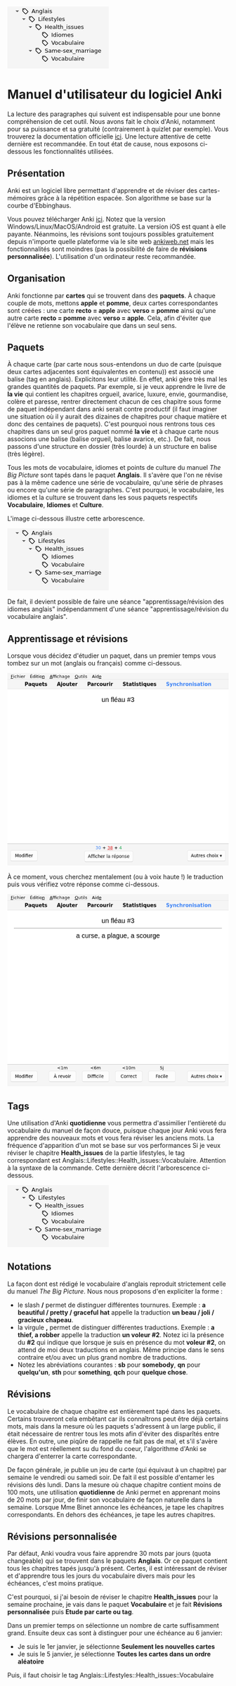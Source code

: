 <img src="/pages/images/tags.png" alt="test">

# Manuel d'utilisateur du logiciel Anki

La lecture des paragraphes qui suivent est indispensable pour une bonne compréhension de cet outil. Nous avons fait le choix d'Anki, notamment pour sa puissance et sa gratuité
(contrairement à quizlet par exemple). Vous trouverez la documentation officielle [ici](https://apps.ankiweb.net/docs/manual.fr.html).
Une lecture attentive de cette dernière est recommandée. En tout état de cause, nous exposons ci-dessous les fonctionnalités utilisées.

## Présentation

Anki est un logiciel libre permettant d'apprendre et de réviser des cartes-mémoires grâce à la répétition espacée. Son algorithme se base sur la courbe d'Ebbinghaus.

Vous pouvez télécharger Anki [ici](https://apps.ankiweb.net/). Notez que la version Windows/Linux/MacOS/Android est gratuite. La version iOS est quant
à elle payante. Néanmoins, les révisions sont toujours possibles gratuitement depuis n'importe quelle plateforme via le site web [ankiweb.net](https://ankiweb.net) mais
les fonctionnalités sont moindres (pas la possibilité de faire de **révisions personnalisée**). L'utilisation d'un ordinateur reste recommandée.

## Organisation

Anki fonctionne par **cartes** qui se trouvent dans des **paquets**.
À chaque couple de mots, mettons **apple** et **pomme**, deux cartes correspondantes sont créées : une carte **recto = apple** avec **verso = pomme** ainsi
qu'une autre carte **recto = pomme** avec **verso = apple**. Cela, afin d'éviter que l'élève ne retienne son vocabulaire que dans un seul sens.

## Paquets

À chaque carte (par carte nous sous-entendons un duo de carte (puisque deux cartes adjacentes sont équivalentes en contenu)) est associé une balise (tag en anglais).
Explicitons leur utilité. En effet, anki gère très mal les grandes quantités de paquets. Par exemple, si je veux apprendre le livre de **la vie** qui contient les chapitres orgueil, avarice, luxure, envie, gourmandise, colère et paresse, rentrer directement chacun de ces chapitre sous forme de paquet indépendant dans anki serait contre productif (il faut imaginer une situation où il y aurait des dizaines de chapitres pour chaque matière et donc des centaines de paquets).
C'est pourquoi nous rentrons tous ces chapitres dans un seul gros paquet nommé **la vie** et à chaque carte nous associons une balise (balise orgueil, balise avarice, etc.). De fait, nous passons
d'une structure en dossier (très lourde) à un structure en balise (très légère).

Tous les mots de vocabulaire, idiomes et points de culture du manuel *The Big Picture* sont tapés dans le paquet **Anglais**.
Il s'avère que l'on ne révise pas à la même cadence une série de vocabulaire, qu'une série de phrases ou encore qu'une série de paragraphes.
C'est pourquoi, le vocabulaire, les idiomes et la culture se trouvent dans les sous paquets respectifs **Vocabulaire**, **Idiomes** et **Culture**.

L'image ci-dessous illustre cette arborescence.

![accueil](/pages/images/tags.png)

De fait, il devient possible de faire une séance "apprentissage/révision des idiomes anglais" indépendamment d'une séance "apprentissage/révision du vocabulaire anglais".

## Apprentissage et révisions

Lorsque vous décidez d'étudier un paquet, dans un premier temps vous tombez sur un mot (anglais ou français) comme ci-dessous.

![recto](/images/recto.png)

À ce moment, vous cherchez mentalement (ou à voix haute !) le traduction puis vous vérifiez votre réponse comme ci-dessous.

![verso](/images/verso.png)


## Tags

Une utilisation d'Anki **quotidienne** vous permettra d'assimilier l'entièreté du vocabulaire du manuel de façon douce, puisque chaque jour Anki vous fera apprendre des nouveaux mots
et vous fera réviser les anciens mots. La fréquence d'apparition d'un mot se base sur vos performances 
Si je veux réviser le chapitre **Health_issues** de la partie lifestyles, le tag correspondant est Anglais::Lifestyles::Health_issues::Vocabulaire. Attention à la syntaxe de la commande.
Cette dernière décrit l'arborescence ci-dessous.

![tags](/images/tags.png)

## Notations

La façon dont est rédigé le vocabulaire d'anglais reproduit strictement celle du manuel *The Big Picture*. Nous nous proposons d'en expliciter la forme :
- le slash **/** permet de distinguer différentes tournures. Exemple : **a beautiful / pretty / graceful hat** appelle la traduction **un beau / joli / gracieux chapeau**.
- la virgule **,** permet de distinguer différentes traductions. Exemple : **a thief, a robber** appelle la traduction **un voleur #2**. Notez ici la présence du **#2** qui indique que
lorsque je suis en présence du mot **voleur #2**, on attend de moi deux traductions en anglais. Même principe dans le sens contraire et/ou avec un plus grand nombre de traductions.
- Notez les abréviations courantes : **sb** pour **somebody**, **qn** pour **quelqu'un**, **sth** pour **something**, **qch** pour **quelque chose**.


## Révisions

Le vocabulaire de chaque chapitre est entièrement tapé dans les paquets. Certains trouveront cela embêtant car ils connaîtrons peut être déjà certains mots, mais dans la mesure
où les paquets s'adressent à un large public, il était nécessaire de rentrer tous les mots afin d'éviter des disparîtés entre élèves. En outre, une piqûre de rappelle ne fait pas de mal, et s'il
s'avère que le mot est réellement su du fond du coeur, l'algorithme d'Anki se chargera d'enterrer la carte correspondante.

De façon générale, je publie un jeu de carte (qui équivaut à un chapitre) par semaine le vendredi ou samedi soir. De fait il est possible d'entamer les révisions dès lundi. Dans la mesure où chaque chapitre contient moins de 100 mots, une utilisation **quotidienne** de Anki permet en apprenant moins de 20 mots par jour, de finir son vocabulaire de façon naturelle dans la semaine. Lorsque Mme Binet annonce
les échéances, je tape les chapitres correspondants. En dehors des échéances, je tape les autres chapitres.

## Révisions personnalisée

Par défaut, Anki voudra vous faire apprendre 30 mots par jours (quota changeable) qui se trouvent dans le paquets **Anglais**. Or ce paquet contient tous les chapitres tapés jusqu'à présent. Certes, il est intéressant de réviser et d'apprendre tous les jours du vocabulaire divers mais pour les échéances, c'est moins pratique.

C'est pourquoi, si j'ai besoin de réviser le chapitre **Health_issues** pour la semaine prochaine, je vais dans le paquet **Vocabulaire** et je fait **Révisions personnalisée** puis **Etude par carte ou tag**.

Dans un premier temps on sélectionne un nombre de carte suffisamment grand.
Ensuite deux cas sont à distinguer pour une échéance au 6 janvier:
- Je suis le 1er janvier, je sélectionne **Seulement les nouvelles cartes**
- Je suis le 5 janvier, je sélectionne **Toutes les cartes dans un ordre aléatoire**

Puis, il faut choisir le tag Anglais::Lifestyles::Health_issues::Vocabulaire
